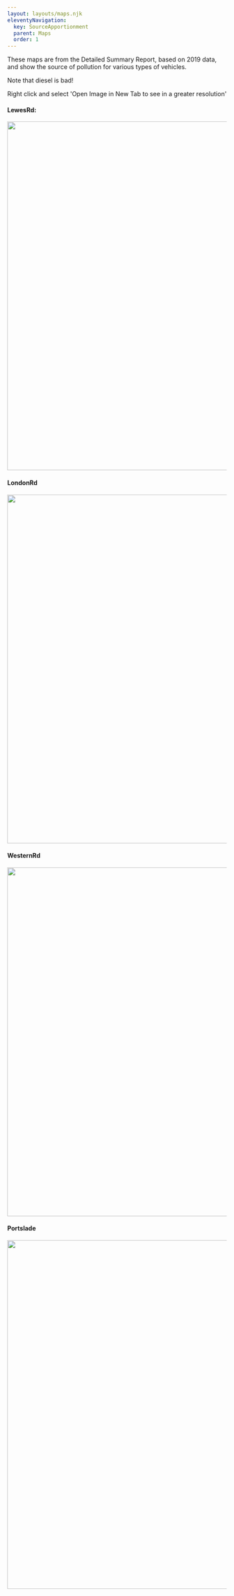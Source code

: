 ```yaml
---
layout: layouts/maps.njk
eleventyNavigation:
  key: SourceApportionment
  parent: Maps
  order: 1
---
```


These maps are from the Detailed Summary Report, based on 2019 data, and show the source of pollution for various types of vehicles.

Note that diesel is bad!

Right click and select 'Open Image in New Tab to see in a greater resolution'

#### LewesRd:

<img src="{{ '/img/SourceLewesRd.png' | url }}" width="800" />

#### LondonRd
<img src="{{ '/img/SourceLondonRd.png' | url }}" width="800" />

#### WesternRd
<img src="{{ '/img/SourceWesternRd.png' | url }}" width="800" />

#### Portslade
<img src="{{ '/img/SourcePortslade.png' | url }}" width="800" />
